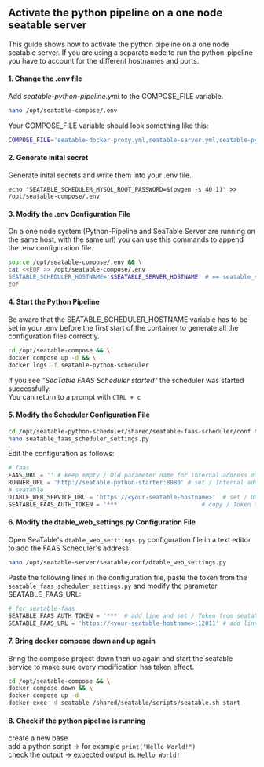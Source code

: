 ## Activate the python pipeline on a one node seatable server
This guide shows how to activate the python pipeline on a one node seatable server. If you are using a separate node to run the python-pipeline you have to account for the different hostnames and ports.

#### 1. Change the .env file

Add _seatable-python-pipeline.yml_ to the COMPOSE_FILE variable.

```bash
nano /opt/seatable-compose/.env
```

Your COMPOSE_FILE variable should look something like this:
```bash
COMPOSE_FILE='seatable-docker-proxy.yml,seatable-server.yml,seatable-python-pipeline.yml'
```
#### 2. Generate inital secret

Generate inital secrets and write them into your .env file.

    echo "SEATABLE_SCHEDULER_MYSQL_ROOT_PASSWORD=$(pwgen -s 40 1)" >> /opt/seatable-compose/.env

#### 3. Modify the .env Configuration File

On a one node system (Python-Pipeline and SeaTable Server are running on the same host, with the same url) you can use this commands to append the .env configuration file.  


```bash
source /opt/seatable-compose/.env && \
cat <<EOF >> /opt/seatable-compose/.env
SEATABLE_SCHEDULER_HOSTNAME='$SEATABLE_SERVER_HOSTNAME' # == seatable_server_hostname on a single-node system
EOF
```

#### 4. Start the Python Pipeline

Be aware that the SEATABLE_SCHEDULER_HOSTNAME variable has to be set in your .env before the first start of the container to generate all the configuration files correctly.  

```bash
cd /opt/seatable-compose && \
docker compose up -d && \
docker logs -f seatable-python-scheduler
```
If you see _"SeaTable FAAS Scheduler started"_ the scheduler was started successfully.  
You can return to a prompt with `CTRL + c`

#### 5.  Modify the Scheduler Configuration File

```bash
cd /opt/seatable-python-scheduler/shared/seatable-faas-scheduler/conf && \
nano seatable_faas_scheduler_settings.py

```

Edit the configuration as follows:

```py
# faas
FAAS_URL = '' # keep empty / Old parameter name for internal address of the Python Runner, is kept for compatability reasons
RUNNER_URL = 'http://seatable-python-starter:8080' # set / Internal address of the Python Starter
# seatable
DTABLE_WEB_SERVICE_URL = 'https://<your-seatable-hostname>'  # set / URL of SeaTable server
SEATABLE_FAAS_AUTH_TOKEN = '***'                       # copy / Token to copy to SeaTable's configuration file

```

#### 6. Modify the dtable_web_settings.py Configuration File

Open SeaTable's `dtable_web_setttings.py` configuration file in a text editor to add the FAAS Scheduler's address:

```bash
nano /opt/seatable-server/seatable/conf/dtable_web_settings.py
```

Paste the following lines in the configuration file, paste the token from the `seatable_faas_scheduler_settings.py` and modify the parameter SEATABLE_FAAS_URL:

```py
# for seatable-faas
SEATABLE_FAAS_AUTH_TOKEN = '***' # add line and set / Token from seatable_faas_scheduler_settings.py
SEATABLE_FAAS_URL = 'https://<your-seatable-hostname>:12011' # add line and set / URL of the SeaTable FAAS Scheduler
```

#### 7. Bring docker compose down and up again

Bring the compose project down then up again and start the seatable service to make sure every modification has taken effect.

```bash
cd /opt/seatable-compose && \
docker compose down && \
docker compose up -d
docker exec -d seatable /shared/seatable/scripts/seatable.sh start
```

#### 8. Check if the python pipeline is running

create a new base  
add a python script -> for example `print("Hello World!")`  
check the output  -> expected output is: `Hello World!`
